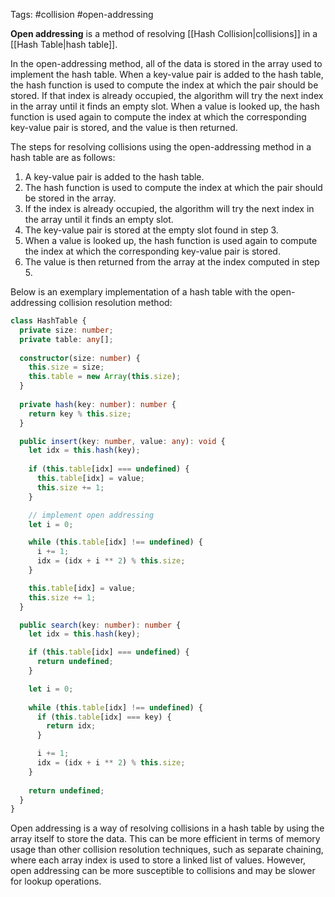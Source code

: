 Tags: #collision #open-addressing

**Open addressing** is a method of resolving [[Hash Collision|collisions]] in a [[Hash Table|hash table]].

In the open-addressing method, all of the data is stored in the array used to implement the hash table. When a key-value pair is added to the hash table, the hash function is used to compute the index at which the pair should be stored. If that index is already occupied, the algorithm will try the next index in the array until it finds an empty slot. When a value is looked up, the hash function is used again to compute the index at which the corresponding key-value pair is stored, and the value is then returned.

The steps for resolving collisions using the open-addressing method in a hash table are as follows:

1. A key-value pair is added to the hash table.
2. The hash function is used to compute the index at which the pair should be stored in the array.
3. If the index is already occupied, the algorithm will try the next index in the array until it finds an empty slot.
4. The key-value pair is stored at the empty slot found in step 3.
5. When a value is looked up, the hash function is used again to compute the index at which the corresponding key-value pair is stored.
6. The value is then returned from the array at the index computed in step 5.

Below is an exemplary implementation of a hash table with the open-addressing collision resolution method:

```TypeScript
class HashTable {
  private size: number;
  private table: any[];
  
  constructor(size: number) {
    this.size = size;
    this.table = new Array(this.size);
  }
  
  private hash(key: number): number {
    return key % this.size;
  }

  public insert(key: number, value: any): void {
    let idx = this.hash(key);
    
    if (this.table[idx] === undefined) {
      this.table[idx] = value;
      this.size += 1;
    }

    // implement open addressing
    let i = 0;

    while (this.table[idx] !== undefined) {
      i += 1;
      idx = (idx + i ** 2) % this.size;
    }

    this.table[idx] = value;
    this.size += 1;
  }

  public search(key: number): number {
    let idx = this.hash(key);

    if (this.table[idx] === undefined) {
      return undefined;
    }

    let i = 0;
    
    while (this.table[idx] !== undefined) {
      if (this.table[idx] === key) {
        return idx;
      }

      i += 1;
      idx = (idx + i ** 2) % this.size;
    }
    
    return undefined;
  }
}
```

Open addressing is a way of resolving collisions in a hash table by using the array itself to store the data. This can be more efficient in terms of memory usage than other collision resolution techniques, such as separate chaining, where each array index is used to store a linked list of values. However, open addressing can be more susceptible to collisions and may be slower for lookup operations.